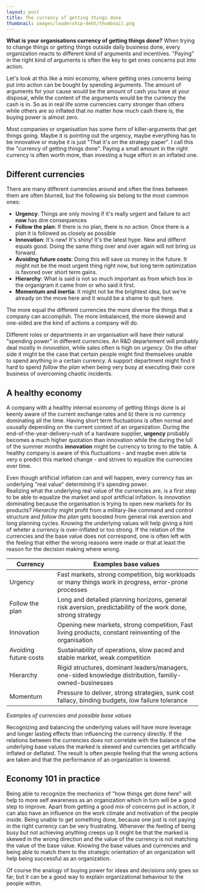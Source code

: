 ```yaml
---
layout: post
title: The currency of getting things done
thumbnail: images/leadership-debt/thumbnail.png
---
```


**What is your organisations currency of getting things done?** When trying to change things or getting things outside daily business done, every organization reacts to different kind of arguments and incentives. "Paying" in the right kind of arguments is often the key to get ones concerns put into action. 

Let's look at this like a mini economy, where getting ones concerns being put into action can be bought by spending arguments. The amount of arguments for your cause would be the amount of cash you have at your disposal, while the content of the arguments would be the currency the cash is in. So as in real life some currencies carry stronger than others while others are so inflated that no matter how much cash there is, the buying power is almost zero. 

Most companies or organisation has some form of killer-arguments that get things going. Maybe it is pointing out the urgency, maybe everything has to be innovative or maybe it is just "That it's on the strategy paper". I call this the "currency of getting things done". Paying a small amount in the right currency is often worth more, than investing a huge effort in an inflated one. 

## Different currencies 

There are many different currencies around and often the lines between them are often blurred, but the following six belong to the most common ones:

* **Urgency**: Things are only moving if it's really urgent and failure to act **now** has dire consequences
* **Follow the plan**: If there is no plan, there is no action. Once there is a plan it is followed as closely as possible
* **Innovation**: It's new! It's shiny! It's the latest hype. New and differnt equals good. Doing the same thing over and over again will not bring us forward.
* **Avoiding future costs**: Doing this will save us money in the future. It might not be the most urgent thing right now, but long term optimization is favored over short term gains. 
* **Hierarchy**: What is said is not so much important as from which box in the organigram it came from or who said it first.
* **Momentum and inertia**: It might not be the brightest idea, but we're already on the move here and it would be a shame to quit here.  

The more equal the different currencies the more diverse the things that a company can accomplish. The more imbalanced, the more skewed and one-sided are the kind of actions a company will do. 

Different roles or departments in an organisation will have their natural "spending power" in different currencies. An R&D departement will probably deal mostly in *innovation*, while sales often is high on *urgency*. On the other side it might be the case that certain people might find themselves unable to spend anything in a certain currency. A support department might find it hard to spend *follow the plan* when  being very busy at executing their core business of overcoming chaotic incidents. 

## A healthy economy

A company with a healthy internal economy of getting things done is a) keenly aware of the current exchange rates and b) there is no currency dominating all the time. Having short term fluctuations is often normal and ususally depending on the current context of an organization. During the end-of-the-year-delivery-rush of a hardware supplier, **urgency** probably becomes a much higher quotation than innovation while the during the lull of the summer months **innovation** might be currency to bring to the table. A healthy company is aware of this fluctuations - and maybe even able ta very o predict this marked change - and strives to equalize the currencies over time. 

Even though artificial inflation can and will happen, every currency has an underlying "real value" determining it's spending power.  
Realizing what the underlying real value of the currencies are, is a first step to be able to equalize the market and spot artificial inflation.
Is *innovation* dominating because the organisation is trying to open new markets for its products? *Hierarchy* might profit from a military-like command and control structure and *follow the plan* gets boosted from general risk aversion and long planning cycles. Knowing the underlying values will help giving a hint of wheter a currency is over-inflated or too strong. If the relation of the currencies and the base value does not correspond, one is often left with the feeling that either the wrong reasons were made or that at least the reason for the decision making where wrong. 


| Currency              | Examples base values                                                                                         |
| --------------------- | ------------------------------------------------------------------------------------------------------------ |
| Urgency               | Fast markets, strong competition, big workloads or many things work in progress, error-prone processes       |
| Follow the plan       | Long and detailed planning horizons, general risk aversion, predictability of the work done, strong strategy |
| Innovation            | Opening new markets, strong competition, Fast living products, constant reinventing of the organisation      |
| Avoiding future costs | Sustainability of operations, slow paced and stable market, weak competition                                 |
| Hierarchy             | Rigid structures, dominant leaders/managers, one-sided knowledge distribution, familiy-owned-businesses      |
| Momentum              | Pressure to deliver, strong strategies, sunk cost fallacy, binding budgets, low failure tolerance            |

*Examples of currencies and possible base values*

Recognizing and balancing the underlying values will have more  leverage and longer lasting effects than influencing the currency directly. If the relations between the currencies does not correlate with the balance of the underlying base values the marked is skewed and currencies get artificially inflated or deflated. The result is often people feeling that the wrong actions are taken and that the performance of an organization is lowered. 

## Economy 101 in practice 

Being able to recognize the mechanics of "how things get done here" will help to more self awareness as an organization which in turn will be a good step to improve. Apart from getting a good mix of concerns put in action, it can also have an influence on the work climate and motivation of the people inside. Being unable to get something done, because one just is not paying in the right currency can be very frustrating. 
Whenever the feeling of being busy but not achieving anything creeps up it might be that the marked is skewed in the wrong direction and the value of the currency is not matching the value of the base value. Knowing the base values and currencies and being able to match them to the strategic orientation of an organization will help being successful as an organization. 

Of course the analogy of buying power for ideas and decisions only goes so far, but it can be a good way to explain organizational behaviour to the people within. 



